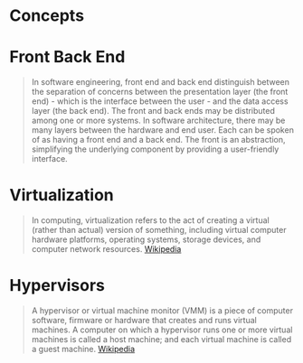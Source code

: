 # Concepts

# Front Back End

> In software engineering, front end and back end distinguish between the separation of concerns between the presentation layer (the front end) - which is the interface between the user - and the data access layer (the back end). The front and back ends may be distributed among one or more systems. In software architecture, there may be many layers between the hardware and end user. Each can be spoken of as having a front end and a back end. The front is an abstraction, simplifying the underlying component by providing a user-friendly interface. []()

# Virtualization

> In computing, virtualization refers to the act of creating a virtual (rather than actual) version of something, including virtual computer hardware platforms, operating systems, storage devices, and computer network resources. [Wikipedia](https://en.wikipedia.org/wiki/Virtualization)

# Hypervisors

> A hypervisor or virtual machine monitor (VMM) is a piece of computer software, firmware or hardware that creates and runs virtual machines. A computer on which a hypervisor runs one or more virtual machines is called a host machine; and each virtual machine is called a guest machine. [Wikipedia](https://en.wikipedia.org/wiki/Hypervisor)

